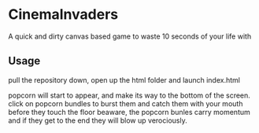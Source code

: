 CinemaInvaders
========

A quick and dirty canvas based game to waste 10 seconds of your life with

Usage
-----

pull the repository down, open up the html folder and launch index.html

popcorn will start to appear, and make its way to the bottom of the screen. click on popcorn bundles to burst them and catch them with your mouth before they touch the floor
beaware, the popcorn bunles carry momentum and if they get to the end they will blow up verociously. 